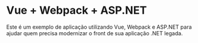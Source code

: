 # Vue + Webpack + ASP.NET
Este é um exemplo de aplicação utilizando Vue, Webpack e ASP.NET para ajudar quem precisa modernizar o front de sua aplicação .NET legada.
